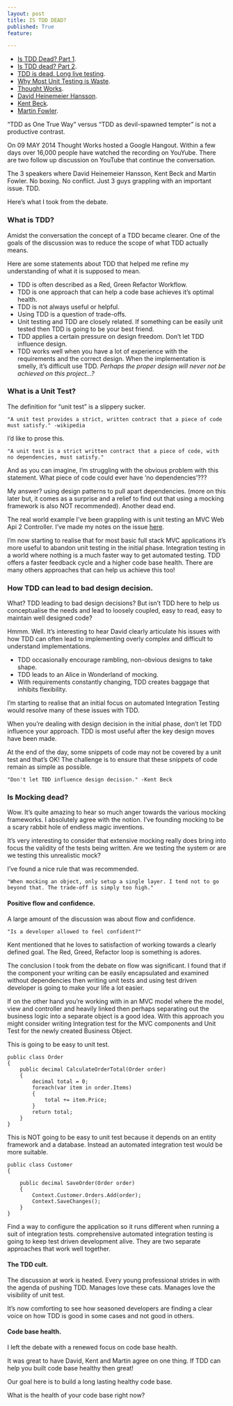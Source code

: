 ```yaml
---
layout: post
title: IS TDD DEAD?
published: True
feature: 

---
```


*   [Is TDD Dead? Part 1](https://www.youtube.com/watch?v=z9quxZsLcfo).
*   [Is TDD dead? Part 2](https://www.youtube.com/watch?v=JoTB2mcjU7w).
*   [TDD is dead. Long live testing](http://david.heinemeierhansson.com/2014/tdd-is-dead-long-live-testing.html).
*   [Why Most Unit Testing is Waste](http://www.rbcs-us.com/documents/Why-Most-Unit-Testing-is-Waste.pdf).
*   [Thought Works](http://www.thoughtworks.com/).
*   [David Heinemeier Hansson](http://twitter.com/dhh).
*   [Kent Beck](https://twitter.com/KentBeck).
*   [Martin Fowler](https://twitter.com/martinfowler).

“TDD as One True Way” versus “TDD as devil-spawned tempter” is not a productive contrast.

On 09 MAY 2014 Thought Works hosted a Google Hangout. Within a few days over 16,000 people have watched the recording on YouYube. There are two follow up discussion on YouTube that continue the conversation.

The 3 speakers where David Heinemeier Hansson, Kent Beck and Martin Fowler. No boxing. No conflict. Just 3 guys grappling with an important issue. TDD.

Here’s what I took from the debate.

### What is TDD?

Amidst the conversation the concept of a TDD became clearer. One of the goals of the discussion was to reduce the scope of what TDD actually means.

Here are some statements about TDD that helped me refine my understanding of what it is supposed to mean.

*   TDD is often described as a Red, Green Refactor Workflow.
*   TDD is one approach that can help a code base achieves it’s optimal health.
*   TDD is not always useful or helpful.
*   Using TDD is a question of trade-offs.
*   Unit testing and TDD are closely related. If something can be easily unit tested then TDD is going to be your best friend.
*   TDD applies a certain pressure on design freedom. Don’t let TDD influence design.
*   TDD works well when you have a lot of experience with the requirements and the correct design. When the implementation is smelly, it’s difficult use TDD. _Perhaps the proper design will never not be achieved on this project…?_

### What is a Unit Test?

The definition for “unit test” is a slippery sucker.

    "A unit test provides a strict, written contract that a piece of code must satisfy." -wikipedia

I’d like to prose this.

    "A unit test is a strict written contract that a piece of code, with no dependencies, must satisfy."

And as you can imagine, I’m struggling with the obvious problem with this statement. What piece of code could ever have ‘no dependencies’???

My answer? using design patterns to pull apart dependencies. (more on this later but, it comes as a surprise and a relief to find out that using a mocking framework is also NOT recommended). Another dead end.

The real world example I’ve been grappling with is unit testing an MVC Web Api 2 Controller. I’ve made my notes on the issue [here](http://www.kahneraja.com/unit-and-integration-testing/).

I’m now starting to realise that for most basic full stack MVC applications it’s more useful to abandon unit testing in the initial phase. Integration testing in a world where nothing is a much faster way to get automated testing. TDD offers a faster feedback cycle and a higher code base health. There are many others approaches that can help us achieve this too!

### How TDD can lead to bad design decision.

What? TDD leading to bad design decisions? But isn’t TDD here to help us conceptualise the needs and lead to loosely coupled, easy to read, easy to maintain well designed code?

Hmmm. Well. It’s interesting to hear David clearly articulate his issues with how TDD can often lead to implementing overly complex and difficult to understand implementations.

*   TDD occasionally encourage rambling, non-obvious designs to take shape.
*   TDD leads to an Alice in Wonderland of mocking.
*   With requirements constantly changing, TDD creates baggage that inhibits flexibility.

I’m starting to realise that an initial focus on automated Integration Testing would resolve many of these issues with TDD.

When you’re dealing with design decision in the initial phase, don’t let TDD influence your approach. TDD is most useful after the key design moves have been made.

At the end of the day, some snippets of code may not be covered by a unit test and that’s OK! The challenge is to ensure that these snippets of code remain as simple as possible.

    "Don't let TDD influence design decision." -Kent Beck

### Is Mocking dead?

Wow. It’s quite amazing to hear so much anger towards the various mocking frameworks. I absolutely agree with the notion. I’ve founding mocking to be a scary rabbit hole of endless magic inventions.

It’s very interesting to consider that extensive mocking really does bring into focus the validity of the tests being written. Are we testing the system or are we testing this unrealistic mock?

I’ve found a nice rule that was recommended.

    "When mocking an object, only setup a single layer. I tend not to go beyond that. The trade-off is simply too high."

#### Positive flow and confidence.

A large amount of the discussion was about flow and confidence.

    "Is a developer allowed to feel confident?"

Kent mentioned that he loves to satisfaction of working towards a clearly defined goal. The Red, Greed, Refactor loop is something is adores.

The conclusion I took from the debate on flow was significant. I found that if the component your writing can be easily encapsulated and examined without dependencies then writing unit tests and using test driven developer is going to make your life a lot easier.

If on the other hand you’re working with in an MVC model where the model, view and controller and heavily linked then perhaps separating out the business logic into a separate object is a good idea. With this approach you might consider writing Integration test for the MVC components and Unit Test for the newly created Business Object.

This is going to be easy to unit test.

    public class Order
    {
        public decimal CalculateOrderTotal(Order order)
        {
            decimal total = 0;
            foreach(var item in order.Items)
            {
                total += item.Price;
            }
            return total;
        }
    }

This is NOT going to be easy to unit test because it depends on an entity framework and a database. Instead an automated integration test would be more suitable.

    public class Customer
    {

        public decimal SaveOrder(Order order)
        {
            Context.Customer.Orders.Add(order);
            Context.SaveChanges();
        }
    }

Find a way to configure the application so it runs different when running a suit of integration tests. comprehensive automated integration testing is going to keep test driven development alive. They are two separate approaches that work well together.

#### The TDD cult.

The discussion at work is heated. Every young professional strides in with the agenda of pushing TDD. Manages love these cats. Manages love the visibility of unit test.

It’s now comforting to see how seasoned developers are finding a clear voice on how TDD is good in some cases and not good in others.

#### Code base health.

I left the debate with a renewed focus on code base health.

It was great to have David, Kent and Martin agree on one thing. If TDD can help you built code base healthy then great!

Our goal here is to build a long lasting healthy code base.

What is the health of your code base right now?